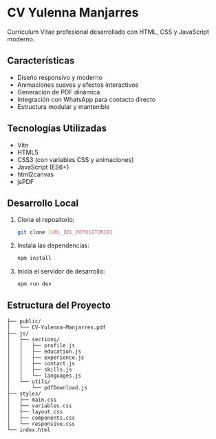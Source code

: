 # CV Yulenna Manjarres

Curriculum Vitae profesional desarrollado con HTML, CSS y JavaScript moderno.

## Características

- Diseño responsivo y moderno
- Animaciones suaves y efectos interactivos
- Generación de PDF dinámica
- Integración con WhatsApp para contacto directo
- Estructura modular y mantenible

## Tecnologías Utilizadas

- Vite
- HTML5
- CSS3 (con variables CSS y animaciones)
- JavaScript (ES6+)
- html2canvas
- jsPDF

## Desarrollo Local

1. Clona el repositorio:
   ```bash
   git clone [URL_DEL_REPOSITORIO]
   ```

2. Instala las dependencias:
   ```bash
   npm install
   ```

3. Inicia el servidor de desarrollo:
   ```bash
   npm run dev
   ```

## Estructura del Proyecto

```
├── public/
│   └── CV-Yulenna-Manjarres.pdf
├── js/
│   ├── sections/
│   │   ├── profile.js
│   │   ├── education.js
│   │   ├── experience.js
│   │   ├── contact.js
│   │   ├── skills.js
│   │   └── languages.js
│   └── utils/
│       └── pdfDownload.js
├── styles/
│   ├── main.css
│   ├── variables.css
│   ├── layout.css
│   ├── components.css
│   └── responsive.css
└── index.html
```